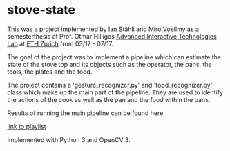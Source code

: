 # stove-state

This was a project implemented by Ian Stähli and Miro Voellmy as a semesterthesis at Prof. Otmar Hilliges [Advanced Interactive Technologies Lab](ttps://ait.ethz.ch/index.php) at [ETH Zurich](https://www.ethz.ch) from 03/17 - 07/17.

The goal of the project was to implement a pipeline which can estimate the state of the stove top and its objects such as the operator, the pans, the tools, the plates and the food.

The project contains a 'gesture_recognizer.py' and 'food_recognizer.py' class which make up the main part of the pipeline. They are used to identify the actions of the cook as well as the pan and the food within the pans.

Results of running the main pipeline can be found here:

[link to playlist](https://www.youtube.com/playlist?list=PLSEh4l-IVdYfFLyzEDrBCAzGmYBqn5qE7)

Implemented with Python 3 and OpenCV 3.
